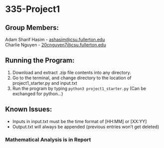 # 335-Project1

## Group Members:
Adam Sharif Hasim - ashasim@csu.fullerton.edu  
Charlie Nguyen - 20cnguyen7@csu.fullerton.edu  

## Running the Program:
1. Download and extract .zip file contents into any directory.
2. Go to the terminal, and change directory to the location of project1_starter.py and input.txt
3. Run the program by typing `python3 project1_starter.py` (Can be exchanged for python...)

## Known Issues:
- Inputs in input.txt must be the time format of [HH:MM] or [XX:YY]
- Output.txt will always be appended (previous entries won’t get deleted)

### Mathematical Analysis is in Report
